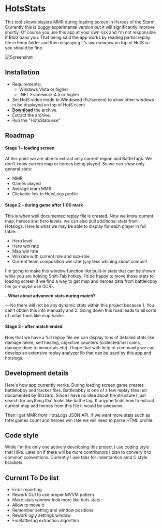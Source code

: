 HotsStats
===========
This tool shows players MMR during loading screen in Heroes of the Storm. Currently this is buggy experimental version but it will significantly improve shortly. Of course you use this app at your own risk and I'm not responsible if Blizz bans you. That being said the app works by reading partial replay file in temp folder and then displaying it's own window on top of HotS so you should be fine.

![Screenshot](https://cloud.githubusercontent.com/assets/2109710/13549779/492a446e-e31e-11e5-9b3d-db00687451f1.png)

Installation
---------------------------
- Requirements:
  - Windows Vista or higher
  - .NET Framework 4.5 or higher
- Set HotS video mode to Windowed (Fullscreen) to allow other windows to be displayed on top of HotS client
- [__Download__](https://github.com/Poma/HotsStats/releases) the archive.
- Extract the archive.
- Run the "HotsStats.exe"

Roadmap
--------------------------
#### Stage 1 - loading screen
At this point we are able to extract only current region and BattleTags. We don't know current map or heroes being played. So we can show only general stats:
* MMR
* Games played
* Average team MMR
* Clickable link to HotsLogs profile

#### Stage 2 - during game after 1:00 mark
This is when well documented replay file is created. Now we know current map, heroes and hero levels. we can also pull additional stats from Hotslogs. Here is what we may be able to display for each player in full table:
* Hero level
* Hero win rate
* Map win rate
* Win rate with current role and sub-role
* Current team composition win rate (yay less whining about comps!)

I'm going to make this window function like built-in stats that can be shown while you are holding Shift-Tab hotkey. I'd be happy to move those stats to loading screen if we find a way to get map and heroes data from battlelobby file (or maybe use OCR).

**- What about advanced stats during match?**

-- No there will not be any dynamic stats within this project because 1. You can't obtain this info manually and 2. Going down this road leads to all sorts of unfair tools like map hacks.

#### Stage 3 - after match ended
Now that we have a full replay file we can display tons of detailed stats like damage taken, self healing, objective counters (collected/lost coins, damage done to immortals etc). I hope that with help of community we can develop an extensive replay analyzer lib that can be used by this app and hotslogs.

Development details
------------------
Here's how app currently works. During loading screen game creates battlelobby and tracker files. Battlelobby is one of a few replay files not documented by Blizzard. Since I have no idea about file structure I just search for anything that looks like battle tag. If anyone finds how to extract current map and heroes from this file it would be awesome.

Then I get MMR from HotsLogs JSON API. If we want more stats such as total games count and heroes win rate we will need to parse HTML profile.

Code style
-------------------
While I'm the only one actively developing this project I use coding style that I like. Later on if there will be more contributors I plan to convery it to common conventions. Currently I use tabs for indentantion amd C style brackets.

Current To Do list
---------------------
* Error reporting
* Rework GUI to use proper MVVM pattern
* Make stats window look more like hots stats
* Allow to move it
* Remember setting and window positions
* Rework ugly settings window
* Fix BattleTag extraction algorithm
